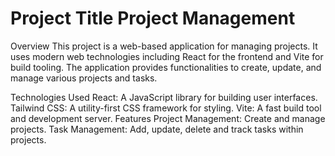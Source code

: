 
# Project Title Project Management

Overview
This project is a web-based application for managing projects. It uses modern web technologies including React for the frontend and Vite for build tooling. The application provides functionalities to create, update, and manage various projects and tasks.

Technologies Used
React: A JavaScript library for building user interfaces.
Tailwind CSS: A utility-first CSS framework for styling.
Vite: A fast build tool and development server.
Features
Project Management: Create and manage projects.
Task Management: Add, update, delete and track tasks within projects.
